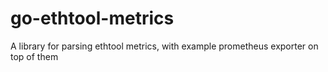 # go-ethtool-metrics
A library for parsing ethtool metrics, with example prometheus exporter on top of them
